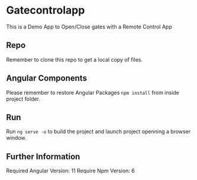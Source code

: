 # Gatecontrolapp

This is a Demo App to Open/Close gates with a Remote Control App

## Repo

Remember to clone this repo to get a local copy of files.

## Angular Components

Please remember to restore Angular Packages `npm install` from inside project folder.

## Run

Run `ng serve -o` to build the project and launch project openning a browser window.

## Further Information

Required Angular Version: 11
Require Npm Version: 6
